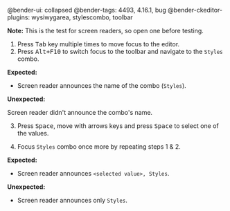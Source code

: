 @bender-ui: collapsed
@bender-tags: 4493, 4.16.1, bug
@bender-ckeditor-plugins: wysiwygarea, stylescombo, toolbar

**Note:** This is the test for screen readers, so open one before testing.

1. Press <kbd>Tab</kbd> key multiple times to move focus to the editor.
2. Press <kbd>Alt+F10</kbd> to switch focus to the toolbar and navigate to the `Styles` combo.

  **Expected:**

  * Screen reader announces the name of the combo (`Styles`).

  **Unexpected:**

  Screen reader didn't announce the combo's name.

3. Press <kbd>Space</kbd>, move with arrows keys and press <kbd>Space</kbd> to select one of the values.

4. Focus `Styles` combo once more by repeating steps 1 & 2.

  **Expected:**

  * Screen reader announces `<selected value>, Styles`.

  **Unexpected:**

  * Screen reader announces only `Styles`.
